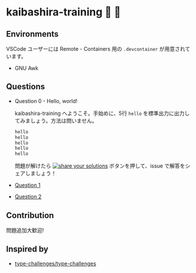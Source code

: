 # kaibashira-training :shell: :muscle:

## Environments

VSCode ユーザーには Remote - Containers 用の `.devcontainer` が用意されています。

- GNU Awk

## Questions

- Question 0 - Hello, world!

  kaibashira-training へようこそ。手始めに、5行 `hello` を標準出力に出力してみましょう。方法は問いません。
  ```bash
  hello
  hello
  hello
  hello
  hello
  ```
  問題が解けたら [![share your solutions](https://img.shields.io/badge/-Share%20your%20Solutions-teal)](https://github.com/9sako6-playground/kaibashira-training/issues/new?labels=solution,0&title=Solve+0&body=%60%60%60bash%0A%23+my+solution%0A%60%60%60) ボタンを押して、issue で解答をシェアしましょう！

- [Question 1](/questions/1/README.md)
- [Question 2](/questions/2/README.md)

## Contribution

問題追加大歓迎!

## Inspired by

- [type-challenges/type-challenges](https://github.com/type-challenges/type-challenges)
